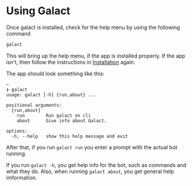 # Using Galact

Once galact is installed, check for the help menu by using the following command
```bash
galact
```

This will bring up the help menu, if the app is installed properly. If the app isn't, then follow the instructions in [Installation](installation.md) again.

The app should look something like this:
```
~
❯ galact
usage: galact [-h] {run,about} ...

positional arguments:
  {run,about}
    run        Run galact on cli
    about      Give info about Galact.

options:
  -h, --help   show this help message and exit
```

After that, if you run `galact run` you enter a prompt with the actual bot running.

If you run `galact -h`, you get help info for the bot, such as commands and what they do. Also, when running `galact about`, you get general help imformation.